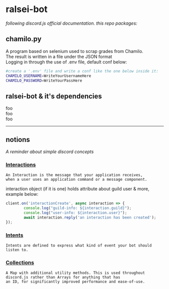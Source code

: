 # ralsei-bot
<i>following discord.js official documentation.
this repo packages:</i>

## chamilo.py
A program based on selenium used to scrap grades from Chamilo.<br/>
The result is written in a file under the JSON format<br/>
Logging in through the use of .env file, default conf below:
```bash
#create a '.env' file and write a conf like the one below inside it:
CHAMILO_USERNAME=WriteYourUsernameHere
CHAMILO_PASSWORD=WriteYourPassHere
```
## ralsei-bot & it's dependencies
foo<br>
foo<br>
foo<br/>

<hr/>

## notions
<i>A reminder about simple discord concepts</i>



### <u>Interactions</u>
```text
An Interaction is the message that your application receives,
when a user uses an application command or a message component.
```
interaction object (if it is one) holds attribute about guild user & more, example below:
```js
client.on('interactionCreate', async interaction => {
        console.log("guild-info: ${interaction.guild}");
        console.log("user-info: ${interaction.user}");
		await interaction.reply('an interaction has been created');
});
```

### <u>Intents</u>
```text
Intents are defined to express what kind of event your bot should listen to.
```

### <u>Collections</u>
```text
A Map with additional utility methods. This is used throughout discord.js rather than Arrays for anything that has
an ID, for significantly improved performance and ease-of-use.
```